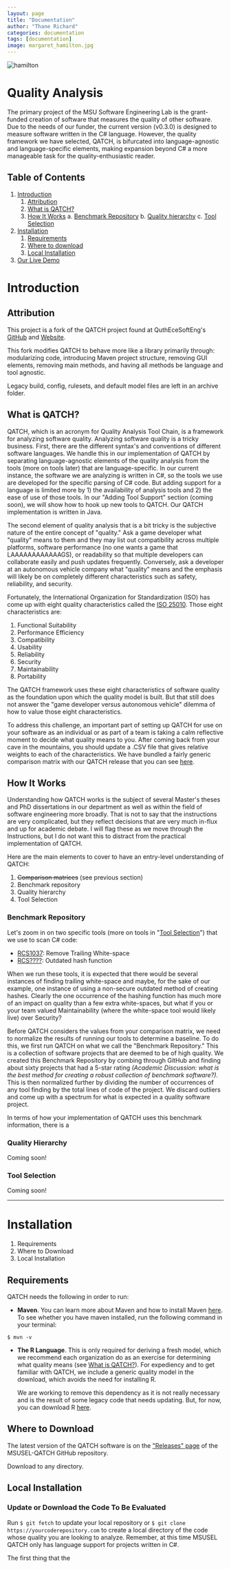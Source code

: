 ```yaml
---
layout: page
title: "Documentation"
author: "Thane Richard"
categories: documentation
tags: [documentation]
image: margaret_hamilton.jpg
---
```


![hamilton](/assets/img/margaret_hamilton.jpg)

# Quality Analysis

The primary project of the MSU Software Engineering Lab is the grant-funded creation of software that measures the quality of other software. Due to the needs of our funder, the current version (v0.3.0) is designed to measure software written in the C# language. However, the quality framework we have selected, QATCH, is bifurcated into language-agnostic and language-specific elements, making expansion beyond C# a more manageable task for the quality-enthusiastic reader.

## Table of Contents

1. [Introduction](#introduction)
   1. [Attribution](#attribution)
   2. [What is QATCH?](#what-is-qatch)
   3. [How It Works](#how-it-works)
	   a. [Benchmark Repository](#benchmark-repository)
	   b. [Quality hierarchy](#quality-hierarchy)
		 c. [Tool Selection](#Tool-Selection)
2. [Installation](#installation)
   1. [Requirements](#requirements)
   2. [Where to download](#github-pages-installation)
   3. [Local Installation](#local-installation)
3. [Our Live Demo](#our-live-demo)


# Introduction

## Attribution

This project is a fork of the QATCH project found at QuthEceSoftEng's [GitHub](https://github.com/AuthEceSoftEng/qatch) and [Website](http://83.212.105.167:8080/OnlineProjectEvaluator/).  

This fork modifies QATCH to behave more like a library primarily through: modularizing code, introducing Maven project structure, removing GUI elements, removing main methods, and having all methods be language and tool agnostic.

Legacy build, config, rulesets, and default model files are left in an archive folder.

## What is QATCH?

QATCH, which is an acronym for Quality Analysis Tool Chain, is a framework for analyzing software quality. Analyzing software quality is a tricky business. First, there are the different syntax's and conventions of different software languages. We handle this in our implementation of QATCH by separating language-agnostic elements of the quality analysis from the tools (more on tools later) that are language-specific. In our current instance, the software we are analyzing is written in C#, so the tools we use are developed for the specific parsing of C# code. But adding support for a language is limited more by 1) the availability of analysis tools and 2) the ease of use of those tools. In our "Adding Tool Support" section (coming soon), we will show how to hook up new tools to QATCH. Our QATCH implementation is written in Java.

The second element of quality analysis that is a bit tricky is the subjective nature of the entire concept of "quality." Ask a game developer what "quality" means to them and they may list out compatibility across multiple platforms, software performance (no one wants a game that LAAAAAAAAAAAAGS), or readability so that multiple developers can collaborate easily and push updates frequently. Conversely, ask a developer at an autonomous vehicle company what "quality" means and the emphasis will likely be on completely different characteristics such as safety, reliability, and security.

Fortunately, the International Organization for Standardization (ISO) has come up with eight quality characteristics called the [ISO 25010](https://iso25000.com/index.php/en/iso-25000-standards/iso-25010). Those eight characteristics are:
 1. Functional Suitability
 2. Performance Efficiency
 3. Compatibility
 4. Usability
 5. Reliability
 6. Security
 7. Maintainability
 8. Portability

The QATCH framework uses these eight characteristics of software quality as the foundation upon which the quality model is built. But that still does not answer the "game developer versus autonomous vehicle" dilemma of how to value those eight characteristics.

To address this challenge, an important part of setting up QATCH for use on your software as an individual or as part of a team is taking a calm reflective moment to decide what quality means to you. After coming back from your cave in the mountains, you should update a .CSV file that gives relative weights to each of the characteristics. We have bundled a fairly generic comparison matrix with our QATCH release that you can see [here](https://github.com/msusel-qatch/msusel-qatch).

## How It Works

Understanding how QATCH works is the subject of several Master's theses and PhD dissertations in our department as well as within the field of software engineering more broadly. That is not to say that the instructions are very complicated, but they reflect decisions that are very much in-flux and up for academic debate. I will flag these as we move through the Instructions, but I do not want this to distract from the practical implementation of QATCH.

Here are the main elements to cover to have an entry-level understanding of QATCH:
1. ~~Comparison matrices~~ (see previous section)
2. Benchmark repository
3. Quality hierarchy
4. Tool Selection

### Benchmark Repository
Let's zoom in on two specific tools  (more on tools in "[Tool Selection](#tool-selection)") that we use to scan C# code:

 - [RCS1037](https://github.com/JosefPihrt/Roslynator/blob/master/src/Analyzers/README.md): Remove Trailing White-space
 - [RCS????](https://github.com/JosefPihrt/Roslynator/blob/master/src/Analyzers/README.md): Outdated hash function

When we run these tools, it is expected that there would be several instances of finding trailing white-space and maybe, for the sake of our example, one instance of using a non-secure outdated method of creating hashes. Clearly the one occurrence of the hashing function has much more of an impact on quality than a few extra white-spaces, but what if you or your team valued Maintainability (where the white-space tool would likely live) over Security?

Before QATCH considers the values from your comparison matrix, we need to normalize the results of running our tools to determine a baseline. To do this, we first run QATCH on what we call the "Benchmark Repository." This is a collection of software projects that are deemed to be of high quality. We created this Benchmark Repository by combing through GitHub and finding about sixty projects that had a 5-star rating *(Academic Discussion: what is the best method for creating a robust collection of benchmark software?)*. This is then normalized further by dividing the number of occurrences of any tool finding by the total lines of code of the project. We discard outliers and come up with a spectrum for what is expected in a quality software project.

In terms of how your implementation of QATCH uses this benchmark information, there is a

### Quality Hierarchy
Coming soon!


### Tool Selection

Coming soon!

---

# Installation

1. Requirements
2. Where to Download
3. Local Installation

## Requirements

QATCH needs the following in order to run:

- **Maven**.
You can learn more about Maven and how to install Maven [here](https://maven.apache.org/).
To see whether you have maven installed, run the following command in your terminal:

```
$ mvn -v
```

- **The R Language**.
This is only required for deriving a fresh model, which we recommend each organization do as an exercise for determining what quality means (see [What is QATCH?](#what-is-qatch)). For expediency and to get familiar with QATCH, we include a generic quality model in the download, which avoids the need for installing R.

  We are working to remove this dependency as it is not really necessary and is the result of some legacy code that needs updating. But, for now, you can download R [here](https://cran.r-project.org/).



## Where to Download

The latest version of the QATCH software is on the ["Releases" page](https://github.com/msusel-qatch/msusel-qatch/releases) of the MSUSEL-QATCH GitHub repository.

Download to any directory.

## Local Installation

### Update or Download the Code To Be Evaluated
Run `$ git fetch` to update your local repository or `$ git clone https://yourcoderepository.com` to create a local directory of the code whose quality you are looking to analyze. Remember, at this time MSUSEL QATCH only has language support for projects written in C#.

The first thing that the
